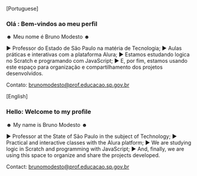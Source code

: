 [Portuguese]
### Olá : Bem-vindos ao meu perfil ###

☻ Meu nome é Bruno Modesto ☻

► Professor do Estado de São Paulo na matéria de Tecnologia;
► Aulas práticas e interativas com a plataforma Alura;
► Estamos estudando logica no Scratch e programando com JavaScript;
► E, por fim, estamos usando este espaço para organização e compartilhamento dos projetos desenvolvidos.

Contato: brunomodesto@prof.educacao.sp.gov.br

[English]
### Hello: Welcome to my profile ###

☻ My name is Bruno Modesto ☻

► Professor at the State of São Paulo in the subject of Technology;
► Practical and interactive classes with the Alura platform;
► We are studying logic in Scratch and programming with JavaScript;
► And, finally, we are using this space to organize and share the projects developed.

Contact: brunomodesto@prof.educacao.sp.gov.br

